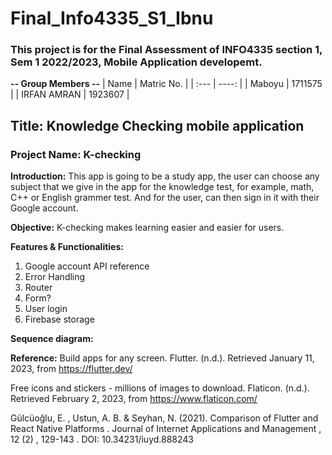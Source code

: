 # Final_Info4335_S1_Ibnu
### This project is for the Final Assessment of INFO4335 section 1, Sem 1 2022/2023, Mobile Application developemt.

**-- Group Members --**
| Name        | Matric No.  |
| :---        |     ----:   |
| Maboyu      | 1711575     |
| IRFAN AMRAN | 1923607     |
 
## Title: Knowledge Checking mobile application
### Project Name: K-checking

**Introduction:**
This app is going to be a study app, the user can choose any subject that we give in the app for the knowledge test, for example, math, C++ or English grammer test. And for the user, can then sign in it with their Google account.

**Objective:**
K-checking makes learning easier and easier for users.

**Features & Functionalities:**
1. Google account API reference
2. Error Handling
3. Router
4. Form?
5. User login
6. Firebase storage

**Sequence diagram:**



**Reference:**
Build apps for any screen. Flutter. (n.d.). Retrieved January 11, 2023, from https://flutter.dev/

Free icons and stickers - millions of images to download. Flaticon. (n.d.). Retrieved February 2, 2023, from https://www.flaticon.com/ 

Gülcüoğlu, E. , Ustun, A. B. & Seyhan, N. (2021). Comparison of Flutter and React Native Platforms . Journal of Internet Applications and Management , 12 (2) , 129-143 . DOI: 10.34231/iuyd.888243





























